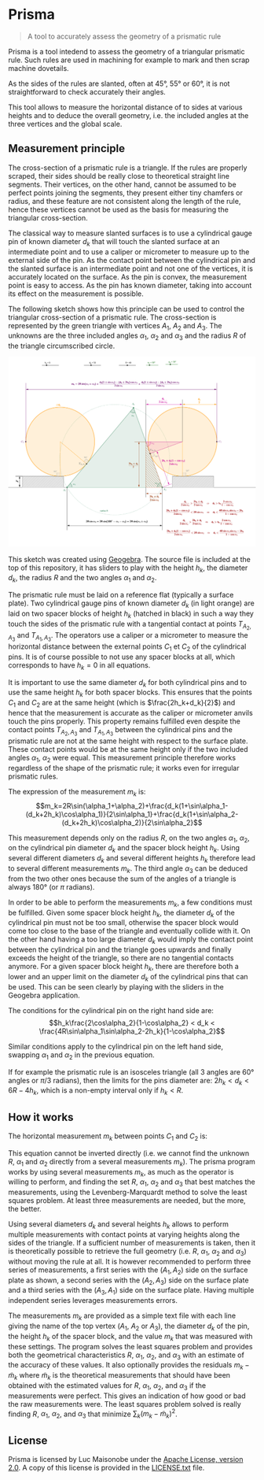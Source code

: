 # Prisma

> A tool to accurately assess the geometry of a prismatic rule

Prisma is a tool intedend to assess the geometry of a triangular
prismatic rule.  Such rules are used in machining for example to mark
and then scrap machine dovetails.

As the sides of the rules are slanted, often at 45°, 55° or 60°, it is
not straightforward to check accurately their angles.

This tool allows to measure the horizontal distance of to sides at
various heights and to deduce the overall geometry, i.e. the included
angles at the three vertices and the global scale.

## Measurement principle

The cross-section of a prismatic rule is a triangle. If the rules are
properly scraped, their sides should be really close to theoretical
straight line segments. Their vertices, on the other hand, cannot be
assumed to be perfect points joining the segments, they present either
tiny chamfers or radius, and these feature are not consistent along
the length of the rule, hence these vertices cannot be used as the
basis for measuring the triangular cross-section.

The classical way to measure slanted surfaces is to use a cylindrical
gauge pin of known diameter $d_k$ that will touch the slanted surface
at an intermediate point and to use a caliper or micrometer to measure
up to the external side of the pin. As the contact point between the
cylindrical pin and the slanted surface is an intermediate point and
not one of the vertices, it is accurately located on the surface. As
the pin is convex, the measurement point is easy to access. As the pin
has known diameter, taking into account its effect on the measurement
is possible.

The following sketch shows how this principle can be used to control
the triangular cross-section of a prismatic rule. The cross-section is
represented by the green triangle with vertices $A_1$, $A_2$ and
$A_3$. The unknowns are the three included angles $\alpha_1$,
$\alpha_2$ and $\alpha_3$ and the radius $R$ of the triangle
circumscribed circle.

![measurement principle](prismatic-rule.png)

This sketch was created using
[Geogebra](https://www.geogebra.org/). The source file is included at
the top of this repository, it has sliders to play with the height
$h_k$, the diameter $d_k$, the radius $R$ and the two angles
$\alpha_1$ and $\alpha_2$.

The prismatic rule must be laid on a reference flat (typically a
surface plate). Two cylindrical gauge pins of known diameter $d_k$ (in
light orange) are laid on two spacer blocks of height $h_k$ (hatched in
black) in such a way they touch the sides of the prismatic rule with a
tangential contact at points $T_{A_2,A_3}$ and $T_{A_1,A_3}$. The
operators use a caliper or a micrometer to measure the horizontal
distance between the external points $C_1$ et $C_2$ of the cylindrical
pins. It is of course possible to not use any spacer blocks at all,
which corresponds to have $h_k=0$ in all equations.

It is important to use the same diameter $d_k$ for both cylindrical
pins and to use the same height $h_k$ for both spacer blocks. This
ensures that the points $C_1$ and $C_2$ are at the same height (which
is $\frac{2h_k+d_k}{2}$) and hence that the measurement is accurate as
the caliper or micrometer anvils touch the pins properly. This
property remains fulfilled even despite the contact points
$T_{A_2,A_3}$ and $T_{A_1,A_3}$ between the cylindrical pins and the
prismatic rule are not at the same height with respect to the surface
plate. These contact points would be at the same height only if the
two included angles $\alpha_1$, $\alpha_2$ were equal. This
measurement principle therefore works regardless of the shape of the
prismatic rule; it works even for irregular prismatic rules.

The expression of the measurement $m_k$ is:
$$m_k=2R\sin(\alpha_1+\alpha_2)+\frac{d_k(1+\sin\alpha_1-(d_k+2h_k)\cos\alpha_1)}{2\sin\alpha_1}+\frac{d_k(1+\sin\alpha_2-(d_k+2h_k)\cos\alpha_2)}{2\sin\alpha_2}$$

This measurement depends only on the radius $R$, on the two angles
$\alpha_1$, $\alpha_2$, on the cylindrical pin diameter $d_k$ and the
spacer block height $h_k$. Using several different diameters $d_k$ and
several different heights $h_k$ therefore lead to several different
measurements $m_k$. The third angle $\alpha_3$ can be deduced from the
two other ones because the sum of the angles of a triangle is always
180° (or $\pi$ radians).

In order to be able to perform the measurements $m_k$, a few
conditions must be fulfilled. Given some spacer block height $h_k$, the
diameter $d_k$ of the cylindrical pin must not be too small, otherwise
the spacer block would come too close to the base of the triangle and
eventually collide with it. On the other hand having a too large
diameter $d_k$ would imply the contact point between the cylindrical
pin and the triangle goes upwards and finally exceeds the height of
the triangle, so there are no tangential contacts anymore. For a given
spacer block height $h_k$, there are therefore both a lower and an upper
limit on the diameter $d_k$ of the cylindrical pins that can be
used. This can be seen clearly by playing with the sliders in the
Geogebra application.

The conditions for the cylindrical pin on the right hand side are:
$$h_k\frac{2\cos\alpha_2}{1-\cos\alpha_2} < d_k < \frac{4R\sin\alpha_1\sin\alpha_2-2h_k}{1-\cos\alpha_2}$$

Similar conditions apply to the cylindrical pin on the left hand side,
swapping $\alpha_1$ and $\alpha_2$ in the previous equation.

If for example the prismatic rule is an isosceles triangle (all 3
angles are 60° angles or $\pi/3$ radians), then the limits for the
pins diameter are: $2h_k < d_k < 6R - 4h_k$, which is a non-empty
interval only if $h_k < R$.

## How it works

The horizontal measurement $m_k$ between points $C_1$ and $C_2$ is:

This equation cannot be inverted directly (i.e. we cannot find the
unknown $R$, $\alpha_1$ and $\alpha_2$ directly from a several
measurements $m_k$). The prisma program works by using several
measurements $m_k$, as much as the operator is willing to perform, and
finding the set $R$, $\alpha_1$, $\alpha_2$ and $\alpha_3$ that best
matches the measurements, using the Levenberg-Marquardt method to solve
the least squares problem. At least three measurements are needed, but
the more, the better.

Using several diameters $d_k$ and several heights $h_k$ allows to
perform multiple measurements with contact points at varying heights
along the sides of the triangle. If a sufficient number of
measurements is taken, then it is theoretically possible to retrieve
the full geometry (i.e. $R$, $\alpha_1$, $\alpha_2$ and $\alpha_3$)
without moving the rule at all. It is however recommended to perform
three series of measurements, a first series with the $(A_1,A_2)$ side
on the surface plate as shown, a second series with the $(A_2,A_3)$
side on the surface plate and a third series with the $(A_3,A_1)$ side
on the surface plate. Having multiple independent series leverages
measurements errors.

The measurements $m_k$ are provided as a simple text file with each
line giving the name of the top vertex ($A_1$, $A_2$ or $A_3$), the
diameter $d_k$ of the pin, the height $h_k$ of the spacer block, and the
value $m_k$ that was measured with these settings. The program solves
the least squares problem and provides both the geometrical
characteristics $R$, $\alpha_1$, $\alpha_2$, and $\alpha_3$ with an
estimate of the accuracy of these values. It also optionally provides
the residuals $m_k -\tilde{m}_k$ where $\tilde{m}_k$ is the
theoretical measurements that should have been obtained with the
estimated values for $R$, $\alpha_1$, $\alpha_2$, and $\alpha_3$ if the
measurements were perfect. This gives an indication of how good or bad
the raw measurements were. The least squares problem solved is really
finding $R$, $\alpha_1$, $\alpha_2$, and $\alpha_3$ that minimize
$\sum_k \left(m_k -\tilde{m}_k\right)^2$.

## License

Prisma is licensed by Luc Maisonobe under the [Apache License, version
2.0](https://www.apache.org/licenses/LICENSE-2.0.html). A copy of this
license is provided in the [LICENSE.txt](LICENSE.txt) file.
